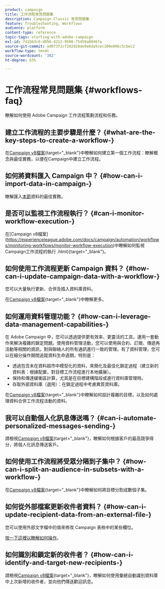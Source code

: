 ```yaml
---
product: campaign
title: 工作流程常見問題集
description: Campaign Classic 常見問題集
feature: Troubleshooting, Workflows
audience: platform
content-type: reference
topic-tags: starting-with-adobe-campaign
exl-id: 7d1bb3c6-d056-4212-9500-75459a0046fa
source-git-commit: ad6f3f2cf242d28de9e6da5cec100e096c5cbec2
workflow-type: tm+mt
source-wordcount: '382'
ht-degree: 63%

---
```


# 工作流程常見問題集 {#workflows-faq}



瞭解如何使用 Adobe Campaign 工作流程策劃流程和任務。

## 建立工作流程的主要步驟是什麼？ {#what-are-the-key-steps-to-create-a-workflow-}

在[Campaign v8檔案](https://experienceleague.adobe.com/docs/campaign/automation/workflows/introduction/build-a-workflow.html?lang=zh-Hant){target="_blank"}中瞭解如何建立第一個工作流程：瞭解概念與最佳實務，以便在Campaign中建立工作流程。

## 如何將資料匯入 Campaign 中？ {#how-can-i-import-data-in-campaign-}

瞭解匯入[本節](../../platform/using/import-export-best-practices.md)資料的最佳實務。

## 是否可以監視工作流程執行？ {#can-i-monitor-workflow-execution-}

在[Campaign v8檔案]&#x200B;(https://experienceleague.adobe.com/docs/campaign/automation/workflows/monitoring-workflows/monitor-workflow-execution)中瞭解如何監視Campaign工作流程的執行
.html){target="_blank"}。

## 如何使用工作流程更新 Campaign 資料？ {#how-can-i-update-campaign-data-with-a-workflow-}

您可以大量執行更新、合併及插入資料庫資料。

在[Campaign v8檔案](https://experienceleague.adobe.com/docs/campaign/automation/workflows/wf-activities/targeting-activities/update-data.html?lang=zh-Hant){target="_blank"}中瞭解更多。

## 如何運用資料管理功能？ {#how-can-i-leverage-data-management-capabilities-}

在 Adobe Campaign 中，您可以透過提供更有效率、更靈活的工具，運用一套動作來解決複雜的鎖定問題。使用資料管理活動，您可以使用與合約、訂閱、傳遞再活動等相關的資訊，對與聯絡人的所有通訊進行一致的管理。有了資料管理，您可以在細分操作期間追蹤資料生命週期，特別是：

* 透過包含未在資料超市中模型化的資料，來簡化及最佳化鎖定過程（建立新的資料表：根據配置，對目標工作流程進行本地擴展）。
* 保持和傳達緩衝區計算，尤其是在目標建構階段或進行資料庫管理時。
* 存取外部資料庫（選用）：在鎖定過程中考慮異質資料庫。

在[Campaign v8檔案](https://experienceleague.adobe.com/docs/campaign/automation/workflows/introduction/wf-type/targeting-workflows.html?lang=zh-Hant){target="_blank"}中瞭解如何設計複雜的目標，以及如何處理資料合併工作流程活動的資料。

## 我可以自動個人化訊息傳送嗎？ {#can-i-automate-personalized-messages-sending-}

請檢視[Campaign v8檔案](https://experienceleague.adobe.com/docs/campaign/automation/workflows/use-cases/data-management/enrich-data.html?lang=zh-Hant){target="_blank"}，瞭解如何根據客戶的最高競爭得分，將個人化訊息傳送客戶。

## 如何使用工作流程將受眾分隔到子集中？ {#how-can-i-split-an-audience-in-subsets-with-a-workflow-}

在[Campaign v8檔案](https://experienceleague.adobe.com/docs/campaign/automation/workflows/wf-activities/targeting-activities/split.html?lang=zh-Hant){target="_blank"}中瞭解如何將目標分割成數個子集。

## 如何從外部檔案更新收件者資料？ {#how-can-i-update-recipient-data-from-an-external-file-}

您可以使用外部文字檔中的值來修改 Campaign 表格中的某些欄位。

[按一下這裡以瞭解如何操作](../../platform/using/import-operations-samples.md#example--enrich-the-values-with-those-of-an-external-file)。

## 如何識別和鎖定新的收件者？ {#how-can-i-identify-and-target-new-recipients-}

請檢視[Campaign v8檔案](https://experienceleague.adobe.com/docs/campaign/automation/workflows/use-cases/data-management/using-aggregates.html?lang=zh-Hant){target="_blank"}，瞭解如何使用彙總自動識別資料庫中上次新增的收件者，並向他們傳送歡迎訊息。
